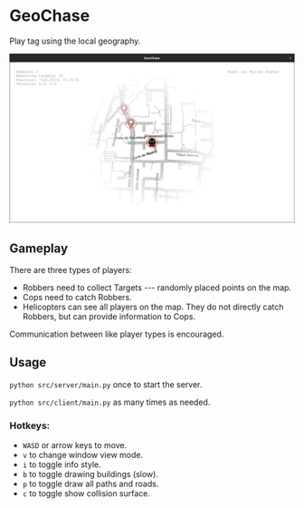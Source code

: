 # GeoChase

Play tag using the local geography.

![](https://github.com/phuang1024/GeoChase/blob/master/examples/sample1.jpg)

## Gameplay

There are three types of players:

- Robbers need to collect Targets --- randomly placed points on the map.
- Cops need to catch Robbers.
- Helicopters can see all players on the map.
  They do not directly catch Robbers,
  but can provide information to Cops.

Communication between like player types is encouraged.

## Usage

`python src/server/main.py` once to start the server.

`python src/client/main.py` as many times as needed.

### Hotkeys:

- `WASD` or arrow keys to move.
- `v` to change window view mode.
- `i` to toggle info style.
- `b` to toggle drawing buildings (slow).
- `p` to toggle draw all paths and roads.
- `c` to toggle show collision surface.
